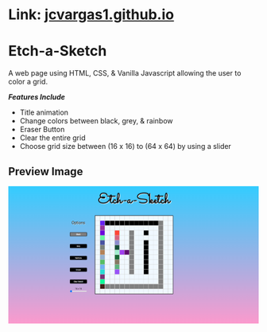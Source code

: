 # Link: [jcvargas1.github.io](jcvargas1.github.io)

# Etch-a-Sketch 
A web page using HTML, CSS, & Vanilla Javascript allowing the user to color a grid.

***Features Include***
<ul>
  <li>Title animation
  <li>Change colors between black, grey, & rainbow
  <li>Eraser Button
  <li>Clear the entire grid
  <li>Choose grid size between (16 x 16) to (64 x 64) by using a slider
 </ul>
 
 <h2> Preview Image</h2>
 
 ![](https://github.com/jcvargas1/jcvargas1.github.io/blob/main/etch-a-sketch-preview.png)

